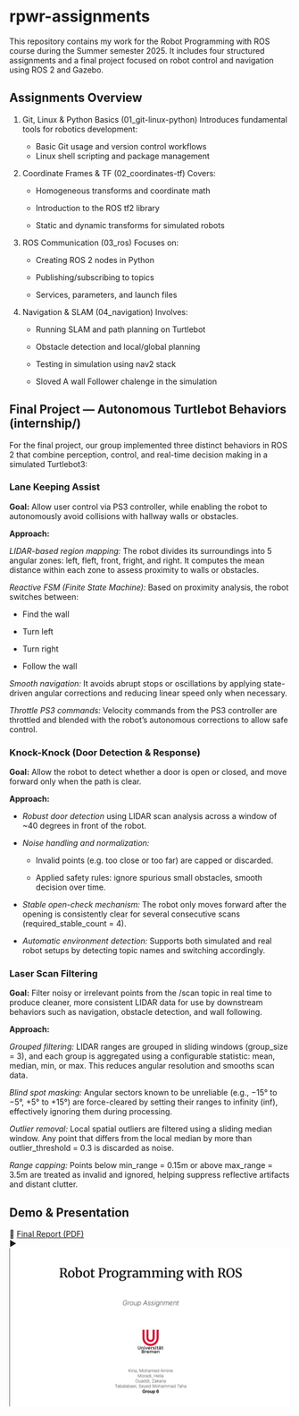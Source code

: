 # rpwr-assignments

This repository contains my work for the Robot Programming with ROS course during the Summer semester 2025. It includes four structured assignments and a final project focused on robot control and navigation using ROS 2 and Gazebo.

## Assignments Overview

1. Git, Linux & Python Basics (01_git-linux-python)
    Introduces fundamental tools for robotics development:

    - Basic Git usage and version control workflows
    - Linux shell scripting and package management

2. Coordinate Frames & TF (02_coordinates-tf)
Covers:

    - Homogeneous transforms and coordinate math

    - Introduction to the ROS tf2 library

    - Static and dynamic transforms for simulated robots

3. ROS Communication (03_ros)
Focuses on:

    - Creating ROS 2 nodes in Python

    - Publishing/subscribing to topics

    - Services, parameters, and launch files

4. Navigation & SLAM (04_navigation)
Involves:

    - Running SLAM and path planning on Turtlebot

    - Obstacle detection and local/global planning

    - Testing in simulation using nav2 stack

    - Sloved A wall Follower chalenge in the simulation

## Final Project — Autonomous Turtlebot Behaviors (internship/)

For the final project, our group implemented three distinct behaviors in ROS 2 that combine perception, control, and real-time decision making in a simulated Turtlebot3:

### Lane Keeping Assist

**Goal:** Allow user control via PS3 controller, while enabling the robot to autonomously avoid collisions with hallway walls or obstacles.

**Approach:** 

*LIDAR-based region mapping:* The robot divides its surroundings into 5 angular zones: left, fleft, front, fright, and right. It computes the mean distance within each zone to assess proximity to walls or obstacles.

*Reactive FSM (Finite State Machine):* Based on proximity analysis, the robot switches between:

- Find the wall

- Turn left

- Turn right

- Follow the wall

*Smooth navigation:* It avoids abrupt stops or oscillations by applying state-driven angular corrections and reducing linear speed only when necessary.

*Throttle PS3 commands:* Velocity commands from the PS3 controller are throttled and blended with the robot’s autonomous corrections to allow safe control.


### Knock-Knock (Door Detection & Response)
    
**Goal:** Allow the robot to detect whether a door is open or closed, and move forward only when the path is clear.

**Approach:**

- *Robust door detection* using LIDAR scan analysis across a window of ~40 degrees in front of the robot.

- *Noise handling and normalization:*

    - Invalid points (e.g. too close or too far) are capped or discarded.

    - Applied safety rules: ignore spurious small obstacles, smooth decision over time.

- *Stable open-check mechanism:* The robot only moves forward after the opening is consistently clear for several consecutive scans (required_stable_count = 4).

- *Automatic environment detection:* Supports both simulated and real robot setups by detecting topic names and switching accordingly.

### Laser Scan Filtering

**Goal:** Filter noisy or irrelevant points from the /scan topic in real time to produce cleaner, more consistent LIDAR data for use by downstream behaviors such as navigation, obstacle detection, and wall following.

**Approach:** 

*Grouped filtering:*
LIDAR ranges are grouped in sliding windows (group_size = 3), and each group is aggregated using a configurable statistic: mean, median, min, or max. This reduces angular resolution and smooths scan data.

*Blind spot masking:*
Angular sectors known to be unreliable (e.g., −15° to −5°, +5° to +15°) are force-cleared by setting their ranges to infinity (inf), effectively ignoring them during processing.

*Outlier removal:*
Local spatial outliers are filtered using a sliding median window. Any point that differs from the local median by more than outlier_threshold = 0.3 is discarded as noise.

*Range capping:*
Points below min_range = 0.15m or above max_range = 3.5m are treated as invalid and ignored, helping suppress reflective artifacts and distant clutter.


## Demo & Presentation

📄 [Final Report (PDF)](https://github.com/TahaTabatabaei/rpwr-assignments/blob/main/images/Robot%20Programming%20with%20ROS.pdf)  
▶️ [![Watch the demo](https://github.com/TahaTabatabaei/rpwr-assignments/blob/main/images/wallp.png)](https://drive.google.com/file/d/1_moAkDP2B7ynNaq6fkaidSIL31K33pZ3/view?usp=sharing)

